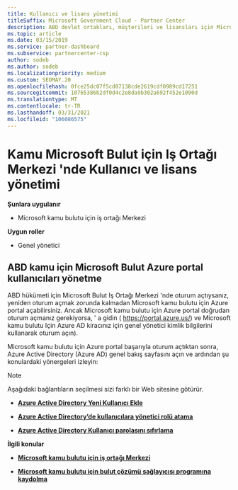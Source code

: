 ```yaml
---
title: Kullanıcı ve lisans yönetimi
titleSuffix: Microsoft Government Cloud - Partner Center
description: ABD devlet ortakları, müşterileri ve lisansları için Microsoft Bulut Iş Ortağı Merkezi 'nin yanı sıra parola sıfırlamaları hakkında bilgi edinin.
ms.topic: article
ms.date: 03/15/2019
ms.service: partner-dashboard
ms.subservice: partnercenter-csp
author: sodeb
ms.author: sodeb
ms.localizationpriority: medium
ms.custom: SEOMAY.20
ms.openlocfilehash: 0fce25dc07f5cd07138cde2619cdf0989cd17251
ms.sourcegitcommit: 10765386b2df0d4c2e8da9b302a692f452e1090d
ms.translationtype: MT
ms.contentlocale: tr-TR
ms.lasthandoff: 03/31/2021
ms.locfileid: "106086575"
---
```

# <a name="user-and-license-management-in-partner-center-for-government-microsoft-cloud"></a>Kamu Microsoft Bulut için Iş Ortağı Merkezi 'nde Kullanıcı ve lisans yönetimi

**Şunlara uygulanır**

- Microsoft kamu bulutu için iş ortağı Merkezi

**Uygun roller**

- Genel yönetici

## <a name="how-to-manage-users-in-the-azure-portal-for-microsoft-cloud-for-us-government"></a>ABD kamu için Microsoft Bulut Azure portal kullanıcıları yönetme

ABD hükümeti için Microsoft Bulut Iş Ortağı Merkezi 'nde oturum açtıysanız, yeniden oturum açmak zorunda kalmadan Microsoft kamu bulutu için Azure portal açabilirsiniz. Ancak Microsoft kamu bulutu için Azure portal doğrudan oturum açmanız gerekiyorsa, ' a gidin ( https://portal.azure.us/) ve Microsoft kamu bulutu Için Azure AD kiracınız için genel yönetici kimlik bilgilerini kullanarak oturum açın).

Microsoft kamu bulutu için Azure portal başarıyla oturum açtıktan sonra, Azure Active Directory (Azure AD) genel bakış sayfasını açın ve ardından şu konulardaki yönergeleri izleyin:

> [!NOTE]  
> Aşağıdaki bağlantıların seçilmesi sizi farklı bir Web sitesine götürür. 

-  [**Azure Active Directory Yeni Kullanıcı Ekle**](/azure/active-directory/active-directory-users-create-azure-portal)

-  [**Azure Active Directory’de kullanıcılara yönetici rolü atama**](/azure/active-directory/active-directory-users-assign-role-azure-portal)

-  [**Azure Active Directory Kullanıcı parolasını sıfırlama**](/azure/active-directory/active-directory-users-reset-password-azure-portal)

**İlgili konular**

-  [**Microsoft kamu bulutu için iş ortağı Merkezi**](partner-center-for-microsoft-us-govt-cloud.md)

-  [**Microsoft kamu bulutu için bulut çözümü sağlayıcısı programına kaydolma**](enroll-in-csp-for-microsoft-us-govt-cloud.md)